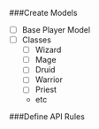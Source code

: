 ###Create Models
- [ ] Base Player Model
- [ ] Classes
	- [ ] Wizard
	- [ ] Mage
	- [ ] Druid
	- [ ] Warrior
	- [ ] Priest
	- etc
		
###Define API Rules